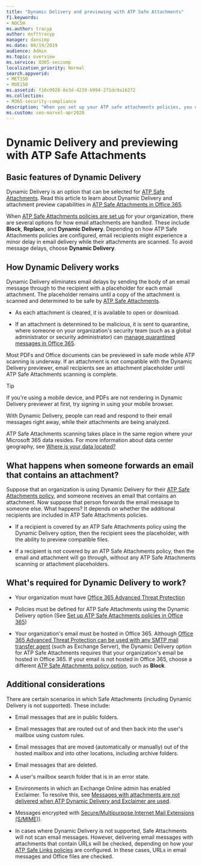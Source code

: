 ```yaml
---
title: "Dynamic Delivery and previewing with ATP Safe Attachments"
f1.keywords:
- NOCSH
ms.author: tracyp
author: msfttracyp
manager: dansimp
ms.date: 04/19/2019
audience: Admin
ms.topic: overview
ms.service: O365-seccomp
localization_priority: Normal
search.appverid:
- MET150
- MOE150
ms.assetid: f16c9928-8e3d-4219-b994-271dc9a16272
ms.collection:
- M365-security-compliance
description: "When you set up your ATP safe attachments policies, you choose Dynamic Delivery to avoid message delays and enable people to preview attachments that are being scanned."
ms.custom: seo-marvel-apr2020
---
```


# Dynamic Delivery and previewing with ATP Safe Attachments

## Basic features of Dynamic Delivery

Dynamic Delivery is an option that can be selected for [ATP Safe Attachments](atp-safe-attachments.md). Read this article to learn about Dynamic Delivery and attachment preview capabilities in [ATP Safe Attachments in Office 365](atp-safe-attachments.md).

When [ATP Safe Attachments policies are set up](set-up-atp-safe-attachments-policies.md) for your organization, there are several options for how email attachments are handled. These include **Block**, **Replace**, and **Dynamic Delivery**. Depending on how ATP Safe Attachments policies are configured, email recipients might experience a minor delay in email delivery while their attachments are scanned. To avoid message delays, choose **Dynamic Delivery**.

## How Dynamic Delivery works

Dynamic Delivery eliminates email delays by sending the body of an email message through to the recipient with a placeholder for each email attachment. The placeholder remains until a copy of the attachment is scanned and determined to be safe by [ATP Safe Attachments](atp-safe-attachments.md).

- As each attachment is cleared, it is available to open or download.

- If an attachment is determined to be malicious, it is sent to quarantine, where someone on your organization's security team (such as a global administrator or security administrator) can [manage quarantined messages in Office 365](manage-quarantined-messages-and-files.md).

Most PDFs and Office documents can be previewed in safe mode while ATP scanning is underway. If an attachment is not compatible with the Dynamic Delivery previewer, email recipients see an attachment placeholder until ATP Safe Attachments scanning is complete.

> [!TIP]
> If you're using a mobile device, and PDFs are not rendering in Dynamic Delivery previewer at first, try signing in using your mobile browser.

With Dynamic Delivery, people can read and respond to their email messages right away, while their attachments are being analyzed.

ATP Safe Attachments scanning takes place in the same region where your Microsoft 365 data resides. For more information about data center geography, see [Where is your data located?](https://products.office.com/where-is-your-data-located?geo=All)

## What happens when someone forwards an email that contains an attachment?

Suppose that an organization is using Dynamic Delivery for their [ATP Safe Attachments policy](set-up-atp-safe-attachments-policies.md), and someone receives an email that contains an attachment. Now suppose that person forwards the email message to someone else. What happens? It depends on whether the additional recipients are included in ATP Safe Attachments policies.

- If a recipient is covered by an ATP Safe Attachments policy using the Dynamic Delivery option, then the recipient sees the placeholder, with the ability to preview compatible files.

- If a recipient is not covered by an ATP Safe Attachments policy, then the email and attachment will go through, without any ATP Safe Attachments scanning or attachment placeholders.

## What's required for Dynamic Delivery to work?

- Your organization must have [Office 365 Advanced Threat Protection](office-365-atp.md)

- Policies must be defined for ATP Safe Attachments using the Dynamic Delivery option (See [Set up ATP Safe Attachments policies in Office 365](set-up-atp-safe-attachments-policies.md))

- Your organization's email must be hosted in Office 365. Although [Office 365 Advanced Threat Protection can be used with any SMTP mail transfer agent](https://docs.microsoft.com/office365/servicedescriptions/office-365-advanced-threat-protection-service-description#requirements-for-office-365-advanced-threat-protection-atp) (such as Exchange Server), the Dynamic Delivery option for ATP Safe Attachments requires that your organization's email be hosted in Office 365. If your email is not hosted in Office 365, choose a different [ATP Safe Attachments policy option](set-up-atp-safe-attachments-policies.md#step-3-learn-about-atp-safe-attachments-policy-options), such as **Block**.

## Additional considerations

There are certain scenarios in which Safe Attachments (including Dynamic Delivery is not supported). These include:

- Email messages that are in public folders.

- Email messages that are routed out of and then back into the user's mailbox using custom rules.

- Email messages that are moved (automatically or manually) out of the hosted mailbox and into other locations, including archive folders.

- Email messages that are deleted.

- A user's mailbox search folder that is in an error state.

- Environments in which an Exchange Online admin has enabled Exclaimer. To resolve this, see [Messages with attachments are not delivered when ATP Dynamic Delivery and Exclaimer are used](https://support.microsoft.com/help/4014438).

- Messages encrypted with [Secure/Multipurpose Internet Mail Extensions (S/MIME)](s-mime-for-message-signing-and-encryption.md)).

- In cases where Dynamic Delivery is not supported, Safe Attachments will not scan email messages. However, delivering email messages with attachments that contain URLs will be checked, depending on how your [ATP Safe Links policies](set-up-atp-safe-links-policies.md) are configured. In these cases, URLs in email messages and Office files are checked.
